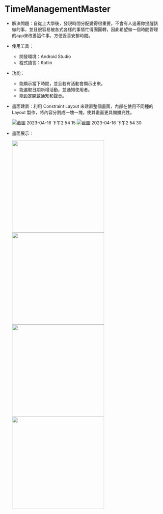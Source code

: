 # TimeManagementMaster

* 解決問題：自從上大學後，發現時間分配變得很重要，不會有人追著你提醒該做的事，並且很容易被各式各樣的事情忙得團團轉，因此希望做一個時間管理的app來改善這件事，方便妥善安排時間。

* 使用工具：
  * 開發環境：Android Studio
  * 程式語言：Kotlin

* 功能：
  * 能顯示當下時間，並且若有活動會顯示出來。
  * 能選取日期新增活動，並通知使用者。
  * 能設定開啟通知和聲音。
  
* 畫面建置：利用 Constraint Layout 來建置整個畫面，內部在使用不同種的 Layout 製作，將內容分割成一塊一塊，使其畫面更具備擴充性。

  ![截圖 2023-04-16 下午2 54 15](https://user-images.githubusercontent.com/75659334/232279359-d782615f-ecea-4ca2-8544-d83740ae34c4.png)
  ![截圖 2023-04-16 下午2 54 30](https://user-images.githubusercontent.com/75659334/232279362-88ab42e6-10fd-42a8-ae76-1516962b026a.png)


* 畫面展示：
  
  <img src = 'https://user-images.githubusercontent.com/75659334/232274056-77c79fd9-bffb-4e03-a8a2-f8da614a45ae.png' height='300'> <img src = 'https://user-images.githubusercontent.com/75659334/232274372-af85a5b4-64aa-44f9-ba87-12d4b869af60.png' height='300'> <img src = 'https://user-images.githubusercontent.com/75659334/232274374-f0b4f023-dc31-473d-8b75-ba3909e0cac1.png' height='300'> <img src = 'https://user-images.githubusercontent.com/75659334/232274378-3d7f7d99-f8b9-4f30-b0c7-a06ec78f88da.png' height='300'>
  

